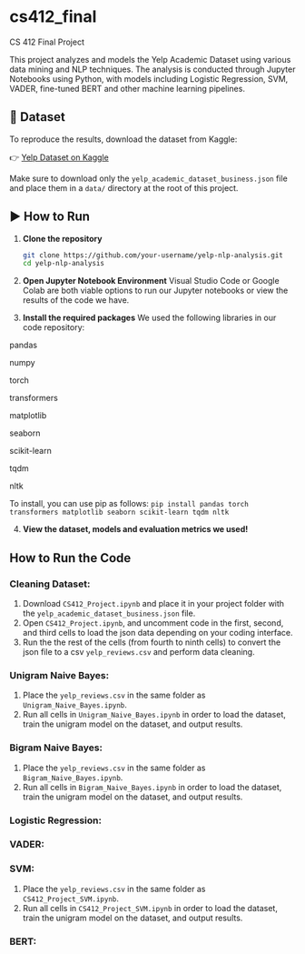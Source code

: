 # cs412_final
CS 412 Final Project

This project analyzes and models the Yelp Academic Dataset using various data mining and NLP techniques. The analysis is conducted through Jupyter Notebooks using Python, with models including Logistic Regression, SVM, VADER, fine-tuned BERT and other machine learning pipelines.

## 📁 Dataset

To reproduce the results, download the dataset from Kaggle:

👉 [Yelp Dataset on Kaggle](https://www.kaggle.com/datasets/yelp-dataset/yelp-dataset/data?select=yelp_academic_dataset_business.json)

Make sure to download only the `yelp_academic_dataset_business.json` file and place them in a `data/` directory at the root of this project.

## ▶️ How to Run

1. **Clone the repository**
   ```bash
   git clone https://github.com/your-username/yelp-nlp-analysis.git
   cd yelp-nlp-analysis

2. **Open Jupyter Notebook Environment**
   Visual Studio Code or Google Colab are both viable options to run our Jupyter notebooks or view the results of the code we have.

3. **Install the required packages**
  We used the following libraries in our code repository:

pandas

numpy

torch

transformers

matplotlib

seaborn

scikit-learn

tqdm

nltk

To install, you can use pip as follows:
`pip install pandas torch transformers matplotlib seaborn scikit-learn tqdm nltk`

4. **View the dataset, models and evaluation metrics we used!**

## How to Run the Code
### Cleaning Dataset:
1) Download `CS412_Project.ipynb` and place it in your project folder with the `yelp_academic_dataset_business.json` file.
2) Open `CS412_Project.ipynb`, and uncomment code in the first, second, and third cells to load the json data depending on your coding interface.
3) Run the the rest of the cells (from fourth to ninth cells) to convert the json file to a csv `yelp_reviews.csv` and perform data cleaning.

### Unigram Naive Bayes:
1) Place the `yelp_reviews.csv` in the same folder as `Unigram_Naive_Bayes.ipynb`.
2) Run all cells in `Unigram_Naive_Bayes.ipynb` in order to load the dataset, train the unigram model on the dataset, and output results.

### Bigram Naive Bayes:
1) Place the `yelp_reviews.csv` in the same folder as `Bigram_Naive_Bayes.ipynb`.
2) Run all cells in `Bigram_Naive_Bayes.ipynb` in order to load the dataset, train the unigram model on the dataset, and output results.

### Logistic Regression:

### VADER:

### SVM:
1) Place the `yelp_reviews.csv` in the same folder as `CS412_Project_SVM.ipynb`.
2) Run all cells in `CS412_Project_SVM.ipynb` in order to load the dataset, train the unigram model on the dataset, and output results.

### BERT:

